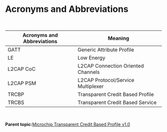 # Acronyms and Abbreviations

<br />

|Acronyms and Abbreviations|Meaning|
|--------------------------|-------|
|GATT|Generic Attribute Profile|
|LE|Low Energy|
|L2CAP CoC|L2CAP Connection Oriented Channels|
|L2CAP PSM|L2CAP Protocol/Service Multiplexer|
|TRCBP|Transparent Credit Based Profile|
|TRCBS|Transparent Credit Based Service|

<br />

**Parent topic:**[Microchip Transparent Credit Based Profile v1.0](GUID-A1595ACB-6522-44A3-8CF5-5C6F04A32490.md)

